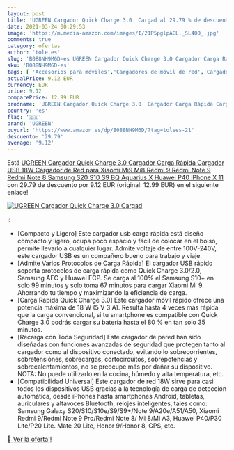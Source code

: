 ```yaml
---
layout: post
title: 'UGREEN Cargador Quick Charge 3.0  Cargad al 29.79 % de descuento'
date: 2021-03-24 00:29:53
image: 'https://m.media-amazon.com/images/I/21P5pglpAEL._SL400_.jpg'
comments: true
category: ofertas
author: 'tole.es'
slug: 'B088NH9M6D-es UGREEN Cargador Quick Charge 3.0 Cargador Carga Rápida...'
sku: 'B088NH9M6D-es'
tags: [ 'Accesorios para móviles','Cargadores de móvil de red','Cargadores para móviles','Comunicación móvil y accesorios','Electrónica','iphone','ugreen', ]
actualPrice: 9.12 EUR
currency: EUR
price: 9.12
comparePrice: 12.99 EUR
prodname: 'UGREEN Cargador Quick Charge 3.0  Cargador Carga Rápida Cargador USB 18W Cargador de Red para Xiaomi Mi9 Mi8 Redmi 9 Redmi Note 9 Redmi Note 8 Samsung S20 S10 S9 BQ Aquarius X Huawei P40 iPhone X 11'
country: 'es'
flag: '🇪🇸'
brand: 'UGREEN'
buyurl: 'https://www.amazon.es/dp/B088NH9M6D/?tag=tolees-21'
descuento: '29.79'
average: '9.12'
---
```


Está [UGREEN Cargador Quick Charge 3.0  Cargador Carga Rápida Cargador USB 18W Cargador de Red para Xiaomi Mi9 Mi8 Redmi 9 Redmi Note 9 Redmi Note 8 Samsung S20 S10 S9 BQ Aquarius X Huawei P40 iPhone X 11](https://www.amazon.es/dp/B088NH9M6D/?tag=tolees-21) con 29.79 de descuento por 9.12 EUR (original: 12.99 EUR) en el siguiente enlace!

[![UGREEN Cargador Quick Charge 3.0  Cargad](https://m.media-amazon.com/images/I/21P5pglpAEL._SL400_.jpg)](https://www.amazon.es/dp/B088NH9M6D/?tag=tolees-21)

ℹ️:

- [Compacto y Ligero] Este cargador usb carga rápida está diseño compacto y ligero, ocupa poco espacio y fácil de colocar en el bolso, permite llevarlo a cualquier lugar. Admite voltaje de entre 100V-240V, este cargador USB es un compañero bueno para trabajo y viaje.
- [Admite Varios Protocolos de Carga Rápida] El cargador USB rápido soporta protocolos de carga rápida como Quick Charge 3.0/2.0, Samsung AFC y Huawei FCP. Se carga al 100% el Samsung S10+ en solo 99 minutos y solo toma 67 minutos para cargar Xiaomi Mi 9. Ahorrando tu tiempo y maximizando la eficiencia de carga.
- [Carga Rápida Quick Charge 3.0] Este cargador móvil rápido ofrece una potencia máxima de 18 W (5 V 3 A). Resulta hasta 4 veces más rápida que la carga convencional, si tu smartphone es compatible con Quick Charge 3.0 podrás cargar su batería hasta el 80 % en tan solo 35 minutos.
- [Recarga con Toda Seguridad] Este cargador de pared han sido diseñadas con funciones avanzadas de seguridad que protegen tanto al cargador como al dispositivo conectado, evitando lo sobrecorrientes, sobretensiónes, sobrecargas, cortocircuitos, sobrepotencias y sobrecalentamientos, no se preocupe más por dañar su dispositivo. NOTA: No puede utilizarlo en la cocina, húmedo y alta temperatura, etc.
- [Compatibilidad Universal] Este cargador de red 18W sirve para casi todos los dispositivos USB gracias a la tecnología de carga de detección automática, desde iPhones hasta smartphones Android, tabletas, auriculares y altavoces Bluetooth, relojes inteligentes, tales como: Samsung Galaxy S20/S10/S10e/S9/S9+/Note 9/A20e/A51/A50, Xiaomi Redmi 9/Redmi Note 9 Pro/Redmi Note 8/ Mi 8/Mi A3, Huawei P40/P30 Lite/P20 Lite. Mate 20 Lite, Honor 9/Honor 8, GPS, etc.

[🛒 Ver la oferta!!](https://www.amazon.es/dp/B088NH9M6D/?tag=tolees-21)
